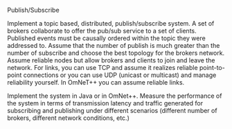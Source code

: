 Publish/Subscribe

Implement a topic based, distributed, publish/subscribe system. A set of brokers collaborate to offer the pub/sub service to a set of clients. Published events must be causally ordered within the topic they were addressed to. Assume that the number of publish is much greater than the number of subscribe and choose the best topology for the brokers network. Assume reliable nodes but allow brokers and clients to join and leave the network. For links, you can use TCP and assume it realizes reliable point-to-point connections or you can use UDP (unicast or multicast) and manage reliability yourself. In OmNeT++ you can assume reliable links.

Implement the system in Java or in OmNet++. Measure the performance of the system in terms of transmission latency and traffic generated for subscribing and publishing under different scenarios (different number of brokers, different network conditions, etc.)